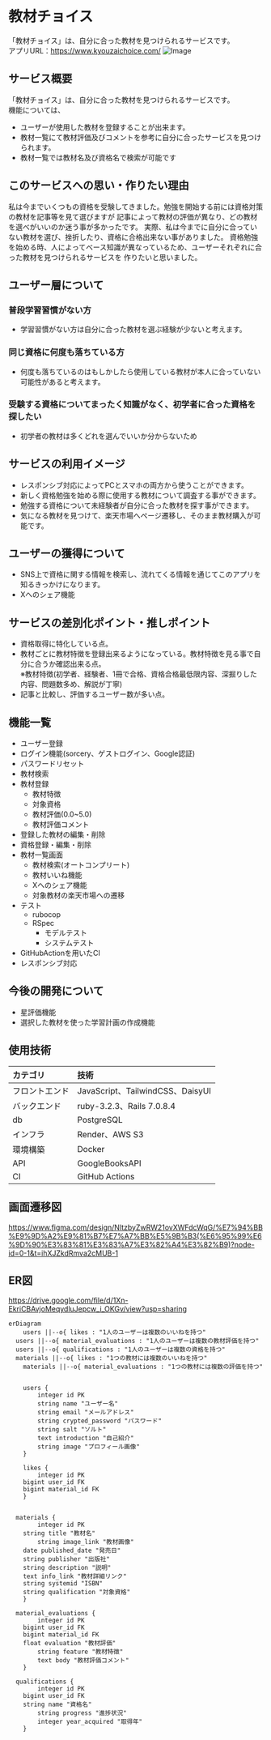 # 教材チョイス
「教材チョイス」は、自分に合った教材を見つけられるサービスです。  
アプリURL：https://www.kyouzaichoice.com/
![Image](https://github.com/user-attachments/assets/10892f49-3066-4f63-b831-cf21b85e7e9b)

## サービス概要
「教材チョイス」は、自分に合った教材を見つけられるサービスです。  
機能については、  
- ユーザーが使用した教材を登録することが出来ます。
- 教材一覧にて教材評価及びコメントを参考に自分に合ったサービスを見つけられます。
- 教材一覧では教材名及び資格名で検索が可能です


## このサービスへの思い・作りたい理由
私は今までいくつもの資格を受験してきました。勉強を開始する前には資格対策の教材を記事等を見て選びますが
記事によって教材の評価が異なり、どの教材を選べがいいのか迷う事が多かったです。
実際、私は今までに自分に合っていない教材を選び、挫折したり、資格に合格出来ない事がありました。
資格勉強を始める時、人によってベース知識が異なっているため、ユーザーそれぞれに合った教材を見つけられるサービスを
作りたいと思いました。

## ユーザー層について
### 普段学習習慣がない方
- 学習習慣がない方は自分に合った教材を選ぶ経験が少ないと考えます。
### 同じ資格に何度も落ちている方
- 何度も落ちているのはもしかしたら使用している教材が本人に合っていない可能性があると考えます。
### 受験する資格についてまったく知識がなく、初学者に合った資格を探したい
- 初学者の教材は多くどれを選んでいいか分からないため

## サービスの利用イメージ
- レスポンシブ対応によってPCとスマホの両方から使うことができます。
- 新しく資格勉強を始める際に使用する教材について調査する事ができます。
- 勉強する資格について未経験者が自分に合った教材を探す事ができます。
- 気になる教材を見つけて、楽天市場へページ遷移し、そのまま教材購入が可能です。


## ユーザーの獲得について
- SNS上で資格に関する情報を検索し、流れてくる情報を通じてこのアプリを知るきっかけになります。
- Xへのシェア機能

## サービスの差別化ポイント・推しポイント
- 資格取得に特化している点。
- 教材ごとに教材特徴を登録出来るようになっている。教材特徴を見る事で自分に合うか確認出来る点。  
  ※教材特徴(初学者、経験者、1冊で合格、資格合格最低限内容、深掘りした内容、問題数多め、解説が丁寧)
- 記事と比較し、評価するユーザー数が多い点。



## 機能一覧
- ユーザー登録
- ログイン機能(sorcery、ゲストログイン、Google認証)
- パスワードリセット
- 教材検索
- 教材登録
  - 教材特徴
  - 対象資格
  - 教材評価(0.0~5.0)
  - 教材評価コメント
- 登録した教材の編集・削除
- 資格登録・編集・削除
- 教材一覧画面
  - 教材検索(オートコンプリート)
  - 教材いいね機能
  - Xへのシェア機能
  - 対象教材の楽天市場への遷移
- テスト
  - rubocop
  - RSpec
    - モデルテスト
    - システムテスト
- GitHubActionを用いたCI
- レスポンシブ対応

## 今後の開発について
- 星評価機能
- 選択した教材を使った学習計画の作成機能


## 使用技術

| カテゴリ | 技術 |
| :--- | :--- |
| フロントエンド | JavaScript、TailwindCSS、DaisyUI |
| バックエンド | ruby-3.2.3、Rails 7.0.8.4 |
| db | PostgreSQL |
| インフラ | Render、AWS S3 |
| 環境構築 | Docker |
| API | GoogleBooksAPI |
| CI | GitHub Actions |


## 画面遷移図
https://www.figma.com/design/NltzbyZwRW21ovXWFdcWqG/%E7%94%BB%E9%9D%A2%E9%81%B7%E7%A7%BB%E5%9B%B3(%E6%95%99%E6%9D%90%E3%83%81%E3%83%A7%E3%82%A4%E3%82%B9)?node-id=0-1&t=ihXJZkdRmva2cMUB-1


## ER図
https://drive.google.com/file/d/1Xn-EkriCBAvjoMeqydluJepcw_i_OKGv/view?usp=sharing

```mermaid
erDiagram
	users ||--o{ likes : "1人のユーザーは複数のいいねを持つ"
  users ||--o{ material_evaluations : "1人のユーザーは複数の教材評価を持つ"
  users ||--o{ qualifications : "1人のユーザーは複数の資格を持つ"
  materials ||--o{ likes : "1つの教材には複数のいいねを持つ"
	materials ||--o{ material_evaluations : "1つの教材には複数の評価を持つ"


	users {
		integer id PK 
		string name "ユーザー名"
		string email "メールアドレス"
		string crypted_password "パスワード"
		string salt "ソルト"
		text introduction "自己紹介"
		string image "プロフィール画像"
	}

	likes {
		integer id PK 
    bigint user_id FK
    bigint material_id FK
	}


  materials {
		integer id PK
    string title "教材名"
		string image_link "教材画像"
    date published_date "発売日"
    string publisher "出版社"
    string description "説明"
    text info_link "教材詳細リンク"
    string systemid "ISBN"
    string qualification "対象資格"
	}

  material_evaluations {
		integer id PK
    bigint user_id FK
    bigint material_id FK
    float evaluation "教材評価"
		string feature "教材特徴"
		text body "教材評価コメント"
	}

  qualifications {
		integer id PK
    bigint user_id FK
    string name "資格名"
		string progress "進捗状況"
		integer year_acquired "取得年"
	}
```